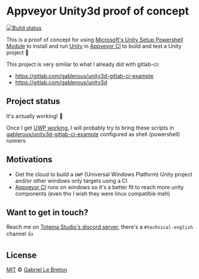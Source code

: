 # Appveyor Unity3d proof of concept

[![Build status](https://ci.appveyor.com/api/projects/status/kg8s04110g6ddj5y?svg=true)](https://ci.appveyor.com/project/GabLeRoux/unity3d-encrypted-appveyor-poc)

This is a proof of concept for using [Microsoft's Unity Setup Powershell Module](https://github.com/microsoft/unitysetup.powershell) to install and run [Unity](https://unity.com) in [Appveyor CI](https://www.appveyor.com) to build and test a Unity project :metal:

This project is very similar to what I already did with gitlab-ci:

* https://gitlab.com/gableroux/unity3d-gitlab-ci-example
* https://gitlab.com/gableroux/unity3d

## Project status

It's actually working! :tada:

Once I get [UWP working](https://github.com/GabLeRoux/unity3d-encrypted-appveyor-poc/issues/5), I will probably try to bring these scripts in [gableroux/unity3d-gitlab-ci-example](https://gitlab.com/gableroux/unity3d-gitlab-ci-example) configured as shell (powershell) runners

## Motivations

* Get the cloud to build a `UWP` (Universal Windows Platform) Unity project and/or other windows only targets using a CI
* [Appveyor CI](https://www.appveyor.com) runs on windows so it's a better fit to reach more unity components (even tho I wish they were linux compatible meh)

## Want to get in touch?

Reach me on [Totema Studio's discord server](https://totema.studio/discord), there's a `#technical-english` channel :+1:

## License

[MIT](LICENSE.md) © [Gabriel Le Breton](https://gableroux.com)
